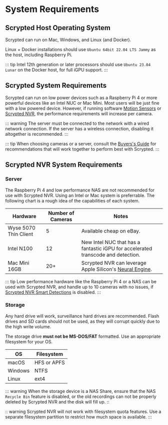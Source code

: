 # System Requirements

## Scrypted Host Operating System

Scrypted can run on Mac, Windows, and Linux (and Docker).

Linux + Docker installations should use `Ubuntu 64bit 22.04 LTS Jammy` as the host, including Raspberry Pi.

::: tip
Intel 12th generation or later processors should use `Ubuntu 23.04 Lunar` on the Docker host, for full iGPU support.
:::


## Scrypted System Requirements

Scrypted can run on low power devices such as a Raspberry Pi 4 or more powerful devices like an Intel NUC or Mac Mini. Most users will be just fine with a low powered device. However, if running software [Motion Sensors](/motion-detection) or [Scrypted NVR](/scrypted-nvr/), the performance requirements will increase per camera.

::: warning
The server must be connected to the network with a wired network connection. If the server has a wireless connection, disabling it altogether is recommended.
:::

::: tip
When choosing cameras or a server, consult the [Buyers's Guide](/buyers-guide/) for recommendations that will work together to perform best with Scrypted.
:::

## Scrypted NVR System Requirements

### Server

The Raspberry Pi 4 and low performance NAS are not recommended for use with Scrypted NVR. Using an Intel or Mac system is preferrable. The following chart is a rough idea of the capabilities of each system.

|Hardware|Number of Cameras|Notes|
|-|-|-|
|Wyse 5070 Thin Client|5|Available cheap on eBay.|
|Intel N100|12|New Intel NUC that has a fantastic iGPU for accelerated transcode and detection.|
|Mac Mini 16GB|20+|Scrypted NVR can leverage Apple Silicon's [Neural Engine](https://www.makeuseof.com/what-is-a-neural-engine-how-does-it-work/).|

::: tip
Low performance hardware like the Raspberry Pi 4 or a NAS can be used with Scrypted NVR, and handle up to 10 cameras with no issues, if [Scrypted NVR Smart Detections](/scrypted-nvr/features#smart-detections) is disabled.
:::

### Storage

Any hard drive will work, surveillance hard drives are recommended. Flash drives and SD cards should not be used, as they will corrupt quickly due to the high write volume.

The storage drive **must not be MS-DOS/FAT** formatted. Use an appropriate filesystem for your OS.

|OS|Filesystem|
|-|-|
|macOS|HFS or APFS|
|Windows|NTFS|
|Linux|ext4|

::: warning
When the storage device is a NAS Share, ensure that the NAS `Recycle Bin` feature is disabled, or the old recordings can not be properly deleted by Scrypted NVR and the disk will fill up.
::

:: warning
Scrypted NVR will not work with filesystem quota features. Use a separate filesystem partition to restrict how much space is available.
:::

